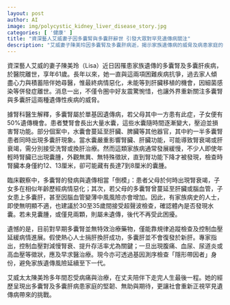 ```yaml
---
layout: post
author: AI
image: img/polycystic_kidney_liver_disease_story.jpg
categories: [ '健康' ]
title: "資深藝人艾威妻子因多囊腎與多囊肝辭世 引發大眾對罕見遺傳病關注"
description: "艾威妻子陳美玲因多囊腎及多囊肝病逝，揭示家族遺傳病的威脅及病患家庭的掙扎，也讓社會重視罕見遺傳性腎肝疾病的挑戰與早期檢查的重要性。"
---
```

資深藝人艾威的妻子陳美玲（Lisa）近日因罹患家族遺傳的多囊腎及多囊肝疾病，於醫院離世，享年61歲。長年以來，她一直與這兩項困難疾病抗爭，過去家人傾盡心力與積蓄陪伴她尋醫，惟最終病情惡化，未能等到肝臟移植的機會，因細菌感染等併發症離世。消息一出，不僅令圈中好友震驚惋惜，也讓外界重新關注多囊腎與多囊肝這兩種遺傳性疾病的威脅。

據腎科醫生解釋，多囊腎屬於單基因遺傳病，若父母其中一方患有此症，子女便有50%遺傳機會。患者雙腎會長出大量水囊，這些水囊隨時間逐漸變大，壓迫並損害腎功能。部分個案中，水囊會蔓延至肝臟、脾臟等其他器官，其中約一半多囊腎患者同時出現多囊肝現象。當水囊嚴重影響腎臟、肝臟功能，可能導致腎衰竭或肝衰竭，需分別接受洗腎或換肝治療。然而這類家族病通常發展緩慢，不少人即使年輕時腎臟已出現囊腫，外觀無異、無特殊徵狀，直到腎功能下降才被發現，檢查時腎臟本身僅約12、13厘米，卻可能藏有長達7到8厘米的囊腫。

臨床觀察中，多囊腎的發病與遺傳相當「倒模」：患者父母於何時出現腎衰竭，子女多在相似年齡歷經病情惡化；其次，若父母的多囊腎曾蔓延至肝臟或腦血管，子女患上多囊肝，甚至因腦血管變薄中風風險亦會增加。因此，有家族病史的人士，即使無明顯不適，也建議於30至35歲間接受超聲波檢查，確認體內是否發現水囊。若未見囊腫，或僅見兩顆，則屬未遺傳，後代不再受此困擾。

遺憾的是，目前對早期多囊腎並無特效治療藥物，僅能靠規律追蹤檢查及控制血壓延緩病情進展。假使熱心人士捐肝換肝成功，多囊肝並不會復發於新肝。專家指出，控制血壓對減慢腎衰、提升存活率尤為關鍵；一旦出現腹痛、血尿、尿道炎或高血壓等徵狀，應及早求醫治療。現今亦可透過基因測序檢查「隱形帶因者」身份，避免家族遺傳風險延續至下一代。

艾威太太陳美玲多年間忍受病痛與治療，在丈夫陪伴下走完人生最後一程。她的經歷呈現出多囊腎及多囊肝病患家庭的堅韌、無助與期待，更讓社會重新正視罕見遺傳病帶來的挑戰。